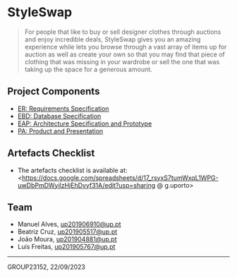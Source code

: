 # StyleSwap

> For people that like to buy or sell designer clothes through auctions and enjoy incredible deals, StyleSwap gives you an amazing experience while lets you browse through a vast array of items up for auction as well as create your own so that you may find that piece of clothing that was missing in your wardrobe or sell the one that was taking up the space for a generous amount.

## Project Components

* [ER: Requirements Specification](/wiki/er)
* [EBD: Database Specification](/wiki/ebd)
* [EAP: Architecture Specification and Prototype](/wiki/eap)
* [PA: Product and Presentation](/wiki/pa)

## Artefacts Checklist

* The artefacts checklist is available at: \<https://docs.google.com/spreadsheets/d/17_rsyxS7tumWxqL1WPG-uwDbPmDWyilzHjEhDvyf31A/edit?usp=sharing @ g.uporto\>

## Team

* Manuel Alves, up201906910@up.pt
* Beatriz Cruz, up201905517@up.pt
* João Moura, up201904881@up.pt
* Luís Freitas, up201905767@up.pt

---

GROUP23152, 22/09/2023
